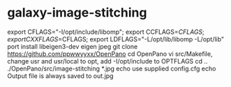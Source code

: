 # galaxy-image-stitching

export CFLAGS="-I/opt/include/libomp"; export CCFLAGS=$CFLAGS; export CXXFLAGS=$CFLAGS; export LDFLAGS="-L/opt/lib/libomp -L/opt/lib"
port install libeigen3-dev eigen jpeg
git clone https://github.com/ppwwyyxx/OpenPano
cd OpenPano
vi src/Makefile, change usr and usr/local to opt, add -I/opt/include to OPTFLAGS
cd ..
./OpenPano/src/image-stitching *.jpg
echo use supplied config.cfg
echo Output file is always saved to out.jpg
